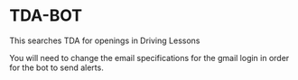 # TDA-BOT
This searches TDA for openings in Driving Lessons

You will need to change the email specifications for the gmail login in order for the bot to send alerts.
